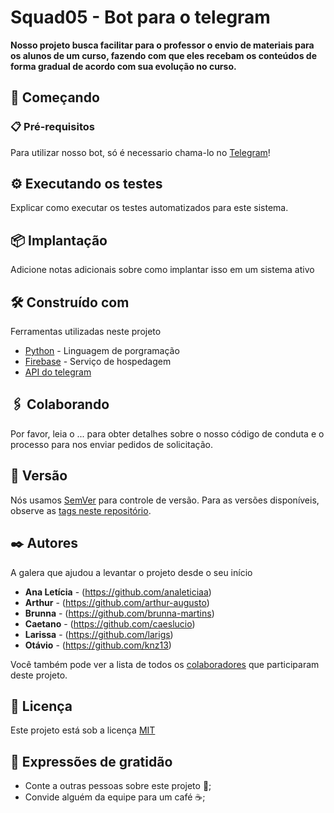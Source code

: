 # Squad05 - Bot para o telegram

**Nosso projeto busca facilitar para o professor o envio de materiais para os alunos de um curso, fazendo com que eles recebam os conteúdos de forma gradual de acordo com sua evolução no curso.**

## 🚀 Começando

### 📋 Pré-requisitos

Para utilizar nosso bot, só é necessario chama-lo no [Telegram]()!



## ⚙️ Executando os testes

Explicar como executar os testes automatizados para este sistema.

## 📦 Implantação

Adicione notas adicionais sobre como implantar isso em um sistema ativo

## 🛠️ Construído com

Ferramentas utilizadas neste projeto
* [Python](https://www.python.org) - Linguagem de porgramação
* [Firebase](https://firebase.google.com/?gclid=Cj0KCQiAvqGcBhCJARIsAFQ5ke7damUmn6HwwOXpFkFdfflo5oYPWLHJUqMLIUwngppxCSalcijVVaIaAqjwEALw_wcB&gclsrc=aw.ds) - Serviço de hospedagem
* [API do telegram](https://core.telegram.org)

## 🖇️ Colaborando

Por favor, leia o ... para obter detalhes sobre o nosso código de conduta e o processo para nos enviar pedidos de solicitação.

## 📌 Versão

Nós usamos [SemVer](http://semver.org/) para controle de versão. Para as versões disponíveis, observe as [tags neste repositório](https://github.com/suas/tags/do/projeto). 

## ✒️ Autores

A galera que ajudou a levantar o projeto desde o seu início

* **Ana Letícia** -  (https://github.com/analeticiaa)
* **Arthur** - (https://github.com/arthur-augusto)
* **Brunna** - (https://github.com/brunna-martins)
* **Caetano** - (https://github.com/caeslucio)
* **Larissa** - (https://github.com/larigs)
* **Otávio** - (https://github.com/knz13)


Você também pode ver a lista de todos os [colaboradores](https://github.com/fga-eps-mds/2022-2-Squad05/colaboradores) que participaram deste projeto.

## 📄 Licença

Este projeto está sob a licença [MIT](https://opensource.org/licenses/MIT)

## 🎁 Expressões de gratidão

* Conte a outras pessoas sobre este projeto 📢;
* Convide alguém da equipe para um café ☕;
